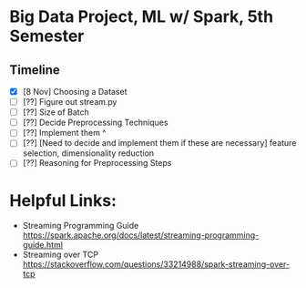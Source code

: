 # Big Data Project, ML w/ Spark, 5th Semester

## Timeline
- [x] [8 Nov] Choosing a Dataset
- [ ] [??] Figure out stream.py
- [ ] [??] Size of Batch
- [ ] [??] Decide Preprocessing Techniques
- [ ] [??] Implement them ^
- [ ] [??] [Need to decide and implement them if these are necessary] feature selection, dimensionality reduction
- [ ] [??] Reasoning for Preprocessing Steps

# Helpful Links:
- Streaming Programming Guide https://spark.apache.org/docs/latest/streaming-programming-guide.html
- Streaming over TCP https://stackoverflow.com/questions/33214988/spark-streaming-over-tcp

